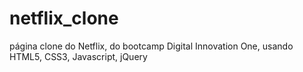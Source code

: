 # netflix_clone

página clone do Netflix, do bootcamp Digital Innovation One, usando HTML5, CSS3, Javascript, jQuery
